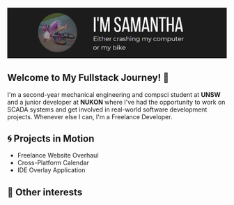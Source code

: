 

![Hey There](resources/introbanner.png)



## Welcome to My Fullstack Journey! 👋

I'm a second-year mechanical engineering and compsci student at **UNSW** and a junior developer at **NUKON** where I've had the opportunity to work on SCADA systems and get involved in real-world software development projects. 
Whenever else I can, I'm a Freelance Developer. 


## 🌀 Projects in Motion 

- Freelance Website Overhaul
- Cross-Platform Calendar
- IDE Overlay Application

## 🚀 Other interests 
